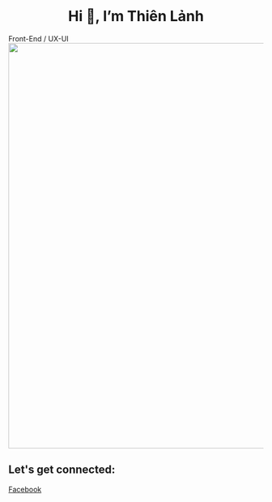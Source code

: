 
</br>
<h1 align="center"> Hi 👋, I’m Thiên Lảnh</h1>
<div> Front-End / UX-UI  </div>
<img  align="center" width="800" src="https://cdn.dribbble.com/users/1299339/screenshots/16895521/media/b20a1515c4100d79ee8ba77c12fa23da.gif">

<!---
thienlanh0602/thienlanh0602 is a ✨ special ✨ repository because its `README.md` (this file) appears on your GitHub profile.
You can click the Preview link to take a look at your changes.
--->


<h2 align="left"> Let's get connected:</h2>

[Facebook](https://www.facebook.com/thien.lanh.dep.trai/)
